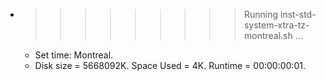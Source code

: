 * >>>>>>>>> Running inst-std-system-xtra-tz-montreal.sh ...
  * Set time: Montreal.
  * Disk size = 5668092K. Space Used = 4K. Runtime = 00:00:00:01.
